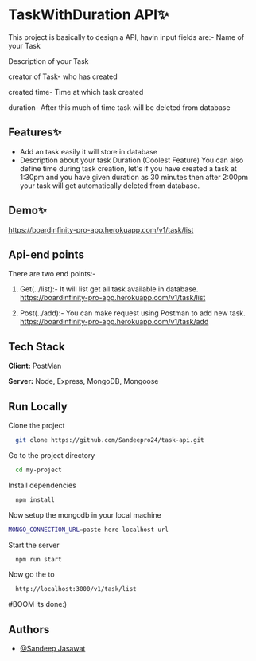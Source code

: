 
# TaskWithDuration API✨️

This project is basically to design a API, havin input fields are:-
Name of your Task

Description of your Task

creator of Task-  who has created

created time- Time at which task created

duration- After this much of time task will be deleted from database




## Features✨️

- Add an task easily it will store in database
- Description about your task
Duration (Coolest Feature) 
You can also define time during task creation, let's if you have created a task at 1:30pm and you have given duration as 30 minutes then after 2:00pm your task will get automatically deleted from database.

## Demo✨️

https://boardinfinity-pro-app.herokuapp.com/v1/task/list

## Api-end points

There are two end points:-

1. Get(../list):- It will list get all task available in database.  https://boardinfinity-pro-app.herokuapp.com/v1/task/list 

2. Post(../add):- You can make request using Postman to add new task.  https://boardinfinity-pro-app.herokuapp.com/v1/task/add 

## Tech Stack

**Client:** PostMan

**Server:** Node, Express, MongoDB, Mongoose


## Run Locally

Clone the project

```bash
  git clone https://github.com/Sandeepro24/task-api.git
```

Go to the project directory

```bash
  cd my-project
```

Install dependencies

```bash
  npm install
```

Now setup the mongodb in your local machine
```bash
MONGO_CONNECTION_URL=paste here localhost url
```

Start the server

```bash
  npm run start
```

Now go the to 
```bash
  http://localhost:3000/v1/task/list
```
#BOOM its done:)


## Authors

- [@Sandeep Jasawat](https://www.github.com/Sandeepro24)

